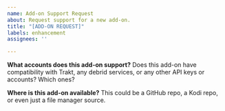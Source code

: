 ```yaml
---
name: Add-on Support Request
about: Request support for a new add-on.
title: "[ADD-ON REQUEST]"
labels: enhancement
assignees: ''

---
```


**What accounts does this add-on support?**
Does this add-on have compatibility with Trakt, any debrid services, or any other API keys or accounts? Which ones?

**Where is this add-on available?**
This could be a GitHub repo, a Kodi repo, or even just a file manager source.
